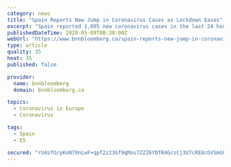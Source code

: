 ```yaml
---
category: news
title: "Spain Reports New Jump in Coronavirus Cases as Lockdown Eases"
excerpt: "Spain reported 1,095 new coronavirus cases in the last 24 hours, the biggest increase in nearly a week, as the country goes through the first phase of a plan to relax its lockdown after eight weeks of confinement."
publishedDateTime: 2020-05-09T00:38:00Z
webUrl: "https://www.bnnbloomberg.ca/spain-reports-new-jump-in-coronavirus-cases-as-lockdown-eases-1.1433393"
type: article
quality: 35
heat: 35
published: false

provider:
  name: bnnbloomberg
  domain: bnnbloomberg.ca

topics:
  - Coronavirus in Europe
  - Coronavirus

tags:
  - Spain
  - ES

secured: "rU4sfO/pKoN79nLwF+qpf2z23Gf9qMos7ZZZ6YDfR4GcsCj3U7cRE8cGVSmGOLHST6/W4uROvqZIv3XX+ZW27AQ+3A3fssM8PWiUqdD2OVhDw4Jdwuf/1BCoUXuohByHqlI9YQwLC+jVP9FxxEpOpLF7GH2FC8Xqv/2EEK7moHBXO2uL37c5vVISeXRpEe8C5aYwp7u/7CRB4/eanddy2x6JvTLmENlgLAYQYZw7uvZ/rO6GyzV3BH5pSbSC5zizTPmLs6JppfdliVqjKa/x4EutJTYoD6ItVSZnkRBQWSivvVet47DzPTQPf1DOgzGq;aqFBD8crIawp4EPX2ZaZvA=="
---
```


